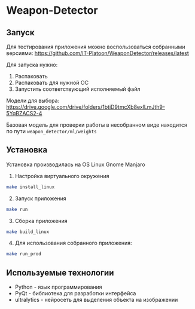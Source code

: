 # Weapon-Detector

## Запуск

Для тестирования приложения можно воспользоваться собранными версиями:
https://github.com/IT-Platoon/WeaponDetector/releases/latest

Для запуска нужно:
1. Распаковать
2. Распаковать для нужной ОС
3. Запустить соответствующий исполняемый файл

Модели для выбора:
https://drive.google.com/drive/folders/1btiD9tmcXb8exlLmJth9-5YqBZACS2-4

Базовая модель для проверки работы в несобранном виде находится по пути ```weapon_detector/ml/weights```

## Установка

Установка производилась на OS Linux Gnome Manjaro

1. Настройка виртуального окружения
```bash
make install_linux
```

2. Запуск приложения
```bash
make run
```

3. Сборка приложения
```bash
make build_linux
```

4. Для использования собранного приложения:
```bash
make run_prod
```

## Используемые технологии

- Python - язык программирования
- PyQt - библиотека для разработки интерфейса
- ultralytics - нейросеть для выделения объекта на изображении

